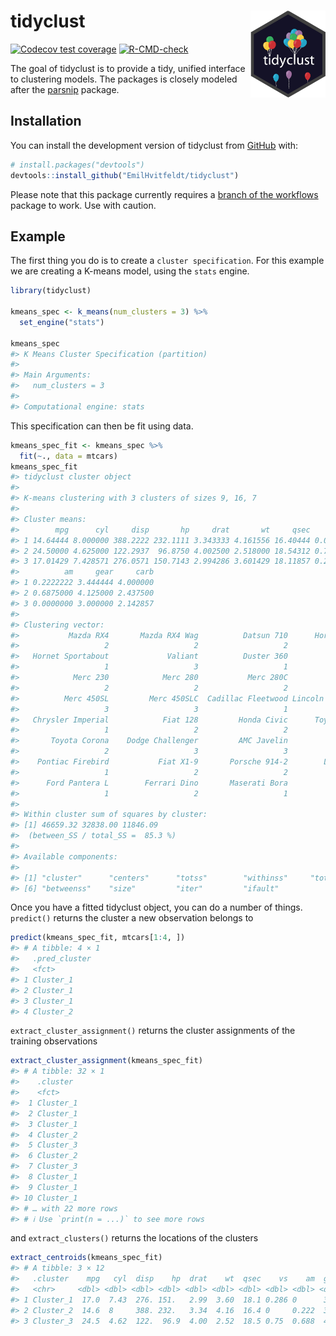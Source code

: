 
<!-- README.md is generated from README.Rmd. Please edit that file -->

# tidyclust <img src="man/figures/logo.svg" align="right" height="139" />

<!-- badges: start -->

[![Codecov test
coverage](https://codecov.io/gh/EmilHvitfeldt/tidyclust/branch/main/graph/badge.svg)](https://app.codecov.io/gh/EmilHvitfeldt/tidyclust?branch=main)
[![R-CMD-check](https://github.com/EmilHvitfeldt/tidyclust/actions/workflows/R-CMD-check.yaml/badge.svg)](https://github.com/EmilHvitfeldt/tidyclust/actions/workflows/R-CMD-check.yaml)
<!-- badges: end -->

The goal of tidyclust is to provide a tidy, unified interface to
clustering models. The packages is closely modeled after the
[parsnip](https://parsnip.tidymodels.org/) package.

## Installation

You can install the development version of tidyclust from
[GitHub](https://github.com/) with:

``` r
# install.packages("devtools")
devtools::install_github("EmilHvitfeldt/tidyclust")
```

Please note that this package currently requires a [branch of the
workflows](https://github.com/tidymodels/workflows/tree/tidyclust)
package to work. Use with caution.

## Example

The first thing you do is to create a `cluster specification`. For this
example we are creating a K-means model, using the `stats` engine.

``` r
library(tidyclust)

kmeans_spec <- k_means(num_clusters = 3) %>%
  set_engine("stats") 

kmeans_spec
#> K Means Cluster Specification (partition)
#> 
#> Main Arguments:
#>   num_clusters = 3
#> 
#> Computational engine: stats
```

This specification can then be fit using data.

``` r
kmeans_spec_fit <- kmeans_spec %>%
  fit(~., data = mtcars)
kmeans_spec_fit
#> tidyclust cluster object
#> 
#> K-means clustering with 3 clusters of sizes 9, 16, 7
#> 
#> Cluster means:
#>        mpg      cyl     disp       hp     drat       wt     qsec        vs
#> 1 14.64444 8.000000 388.2222 232.1111 3.343333 4.161556 16.40444 0.0000000
#> 2 24.50000 4.625000 122.2937  96.8750 4.002500 2.518000 18.54312 0.7500000
#> 3 17.01429 7.428571 276.0571 150.7143 2.994286 3.601429 18.11857 0.2857143
#>          am     gear     carb
#> 1 0.2222222 3.444444 4.000000
#> 2 0.6875000 4.125000 2.437500
#> 3 0.0000000 3.000000 2.142857
#> 
#> Clustering vector:
#>           Mazda RX4       Mazda RX4 Wag          Datsun 710      Hornet 4 Drive 
#>                   2                   2                   2                   3 
#>   Hornet Sportabout             Valiant          Duster 360           Merc 240D 
#>                   1                   3                   1                   2 
#>            Merc 230            Merc 280           Merc 280C          Merc 450SE 
#>                   2                   2                   2                   3 
#>          Merc 450SL         Merc 450SLC  Cadillac Fleetwood Lincoln Continental 
#>                   3                   3                   1                   1 
#>   Chrysler Imperial            Fiat 128         Honda Civic      Toyota Corolla 
#>                   1                   2                   2                   2 
#>       Toyota Corona    Dodge Challenger         AMC Javelin          Camaro Z28 
#>                   2                   3                   3                   1 
#>    Pontiac Firebird           Fiat X1-9       Porsche 914-2        Lotus Europa 
#>                   1                   2                   2                   2 
#>      Ford Pantera L        Ferrari Dino       Maserati Bora          Volvo 142E 
#>                   1                   2                   1                   2 
#> 
#> Within cluster sum of squares by cluster:
#> [1] 46659.32 32838.00 11846.09
#>  (between_SS / total_SS =  85.3 %)
#> 
#> Available components:
#> 
#> [1] "cluster"      "centers"      "totss"        "withinss"     "tot.withinss"
#> [6] "betweenss"    "size"         "iter"         "ifault"
```

Once you have a fitted tidyclust object, you can do a number of things.
`predict()` returns the cluster a new observation belongs to

``` r
predict(kmeans_spec_fit, mtcars[1:4, ])
#> # A tibble: 4 × 1
#>   .pred_cluster
#>   <fct>        
#> 1 Cluster_1    
#> 2 Cluster_1    
#> 3 Cluster_1    
#> 4 Cluster_2
```

`extract_cluster_assignment()` returns the cluster assignments of the
training observations

``` r
extract_cluster_assignment(kmeans_spec_fit)
#> # A tibble: 32 × 1
#>    .cluster 
#>    <fct>    
#>  1 Cluster_1
#>  2 Cluster_1
#>  3 Cluster_1
#>  4 Cluster_2
#>  5 Cluster_3
#>  6 Cluster_2
#>  7 Cluster_3
#>  8 Cluster_1
#>  9 Cluster_1
#> 10 Cluster_1
#> # … with 22 more rows
#> # ℹ Use `print(n = ...)` to see more rows
```

and `extract_clusters()` returns the locations of the clusters

``` r
extract_centroids(kmeans_spec_fit)
#> # A tibble: 3 × 12
#>   .cluster    mpg   cyl  disp    hp  drat    wt  qsec    vs    am  gear  carb
#>   <chr>     <dbl> <dbl> <dbl> <dbl> <dbl> <dbl> <dbl> <dbl> <dbl> <dbl> <dbl>
#> 1 Cluster_1  17.0  7.43  276. 151.   2.99  3.60  18.1 0.286 0      3     2.14
#> 2 Cluster_2  14.6  8     388. 232.   3.34  4.16  16.4 0     0.222  3.44  4   
#> 3 Cluster_3  24.5  4.62  122.  96.9  4.00  2.52  18.5 0.75  0.688  4.12  2.44
```
